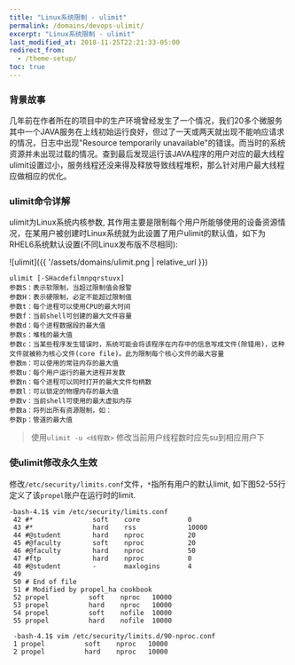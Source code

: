 ```yaml
---
title: "Linux系统限制 - ulimit"
permalink: /domains/devops-ulimit/
excerpt: "Linux系统限制 - ulimit"
last_modified_at: 2018-11-25T22:21:33-05:00
redirect_from:
  - /theme-setup/
toc: true
---
```


### 背景故事
几年前在作者所在的项目中的生产环境曾经发生了一个情况，我们20多个微服务其中一个JAVA服务在上线初始运行良好，但过了一天或两天就出现不能响应请求的情况，日志中出现"Resource temporarily unavailable"的错误。而当时的系统资源并未出现过载的情况。查到最后发现运行该JAVA程序的用户对应的最大线程ulimit设置过小，服务线程还没来得及释放导致线程堆积，那么针对用户最大线程应做相应的优化。

### ulimit命令详解
ulimit为Linux系统内核参数, 其作用主要是限制每个用户所能够使用的设备资源情况，在某用户被创建时Linux系统就为此设置了用户ulimit的默认值，如下为RHEL6系统默认设置(不同Linux发布版不尽相同):

![ulimit]({{ '/assets/domains/ulimit.png | relative_url }})

```
ulimit [-SHacdefilmnpqrstuvx]
参数S：表示软限制，当超过限制值会报警
参数H：表示硬限制，必定不能超过限制值
参数t：每个进程可以使用CPU的最大时间
参数f：当前shell可创建的最大文件容量
参数d：每个进程数据段的最大值
参数s：堆栈的最大值
参数c：当某些程序发生错误时，系统可能会将该程序在内存中的信息写成文件(除错用)，这种文件就被称为核心文件(core file)。此为限制每个核心文件的最大容量
参数m：可以使用的常驻内存的最大值
参数u：每个用户运行的最大进程并发数
参数n：每个进程可以同时打开的最大文件句柄数
参数l：可以锁定的物理内存的最大值
参数v：当前shell可使用的最大虚拟内存
参数a：将列出所有资源限制，如：
参数p：管道的最大值
```

> 使用`ulimit -u <线程数>` 修改当前用户线程数时应先su到相应用户下

### 使ulimit修改永久生效
修改`/etc/security/limits.conf`文件，`*`指所有用户的默认limit, 如下图52-55行定义了该`propel`账户在运行时的limit.

```
-bash-4.1$ vim /etc/security/limits.conf
 42 #*               soft    core            0
 43 #*               hard    rss             10000
 44 #@student        hard    nproc           20
 45 #@faculty        soft    nproc           20
 46 #@faculty        hard    nproc           50
 47 #ftp             hard    nproc           0
 48 #@student        -       maxlogins       4
 49 
 50 # End of file
 51 # Modified by propel_ha cookbook
 52 propel          soft    nproc   10000
 53 propel          hard    nproc   10000
 54 propel          soft    nofile  10000
 55 propel          hard    nofile  10000

 -bash-4.1$ vim /etc/security/limits.d/90-nproc.conf
 1 propel          soft    nproc   10000
 2 propel          hard    nproc   10000
```

